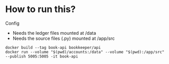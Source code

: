 # How to run this?

Config

- Needs the ledger files mounted at /data
- Needs the source files (.py) mounted at /app/src

```
docker build --tag book-api bookkeeper/api
docker run --volume "$(pwd)/accounts:/data" --volume "$(pwd):/app/src" --publish 5005:5005 -it book-api
```
